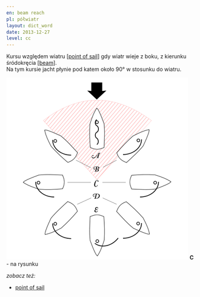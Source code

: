 ```yaml
---
en: beam reach
pl: półwiatr
layout: dict_word
date: 2013-12-27
level: cc
---
```


Kursu względem wiatru [[point of sail](/dict/sailing/point-of-sail.html)] gdy wiatr wieje z boku, z kierunku śródokręcia [[beam](/dict/yacht-parts/hull/beam.html)].  
Na tym kursie jacht płynie pod katem około 90° w stosunku do wiatru.

![point of sail](/img/dict/points_of_sail.png)
**C** - na rysunku

*zobacz też:*

* [point of sail](/dict/sailing/point-of-sail.html)